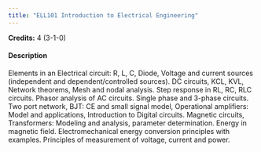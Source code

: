 ```yaml
---
title: "ELL101 Introduction to Electrical Engineering"
---
```

**Credits:** 4 (3-1-0)

#### Description
Elements in an Electrical circuit: R, L, C, Diode, Voltage and current sources (independent and dependent/controlled sources). DC circuits, KCL, KVL, Network theorems, Mesh and nodal analysis. Step response in RL, RC, RLC circuits. Phasor analysis of AC circuits. Single phase and 3-phase circuits. Two port network, BJT: CE and small signal model, Operational amplifiers: Model and applications, Introduction to Digital circuits. Magnetic circuits, Transformers: Modeling and analysis, parameter determination. Energy in magnetic field. Electromechanical energy conversion principles with examples. Principles of measurement of voltage, current and power.